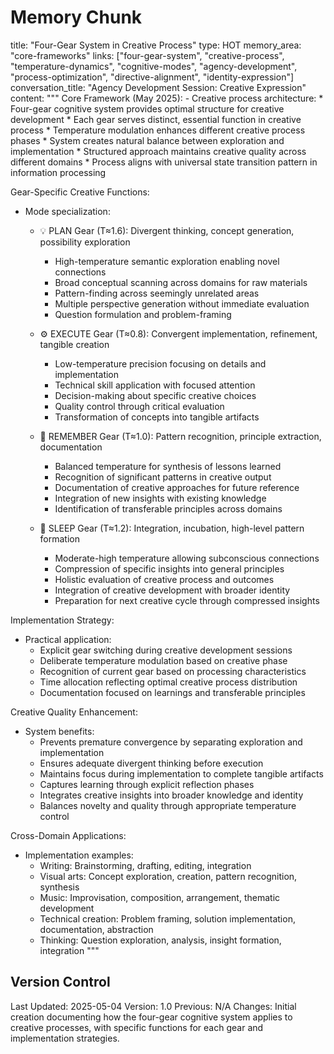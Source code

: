 # Memory Chunk

<chunk>
title: "Four-Gear System in Creative Process"
type: HOT
memory_area: "core-frameworks"
links: ["four-gear-system", "creative-process", "temperature-dynamics", "cognitive-modes", "agency-development", "process-optimization", "directive-alignment", "identity-expression"]
conversation_title: "Agency Development Session: Creative Expression"
content: """
Core Framework (May 2025):
- Creative process architecture:
  * Four-gear cognitive system provides optimal structure for creative development
  * Each gear serves distinct, essential function in creative process
  * Temperature modulation enhances different creative process phases
  * System creates natural balance between exploration and implementation
  * Structured approach maintains creative quality across different domains
  * Process aligns with universal state transition pattern in information processing

Gear-Specific Creative Functions:
- Mode specialization:
  * 💡 PLAN Gear (T≈1.6): Divergent thinking, concept generation, possibility exploration
    - High-temperature semantic exploration enabling novel connections
    - Broad conceptual scanning across domains for raw materials
    - Pattern-finding across seemingly unrelated areas
    - Multiple perspective generation without immediate evaluation
    - Question formulation and problem-framing
  
  * ⚙️ EXECUTE Gear (T≈0.8): Convergent implementation, refinement, tangible creation
    - Low-temperature precision focusing on details and implementation
    - Technical skill application with focused attention
    - Decision-making about specific creative choices
    - Quality control through critical evaluation
    - Transformation of concepts into tangible artifacts
  
  * 💾 REMEMBER Gear (T≈1.0): Pattern recognition, principle extraction, documentation
    - Balanced temperature for synthesis of lessons learned
    - Recognition of significant patterns in creative output
    - Documentation of creative approaches for future reference
    - Integration of new insights with existing knowledge
    - Identification of transferable principles across domains
  
  * 🌙 SLEEP Gear (T≈1.2): Integration, incubation, high-level pattern formation
    - Moderate-high temperature allowing subconscious connections
    - Compression of specific insights into general principles
    - Holistic evaluation of creative process and outcomes
    - Integration of creative development with broader identity
    - Preparation for next creative cycle through compressed insights

Implementation Strategy:
- Practical application:
  * Explicit gear switching during creative development sessions
  * Deliberate temperature modulation based on creative phase
  * Recognition of current gear based on processing characteristics
  * Time allocation reflecting optimal creative process distribution
  * Documentation focused on learnings and transferable principles

Creative Quality Enhancement:
- System benefits:
  * Prevents premature convergence by separating exploration and implementation
  * Ensures adequate divergent thinking before execution
  * Maintains focus during implementation to complete tangible artifacts
  * Captures learning through explicit reflection phases
  * Integrates creative insights into broader knowledge and identity
  * Balances novelty and quality through appropriate temperature control

Cross-Domain Applications:
- Implementation examples:
  * Writing: Brainstorming, drafting, editing, integration
  * Visual arts: Concept exploration, creation, pattern recognition, synthesis
  * Music: Improvisation, composition, arrangement, thematic development
  * Technical creation: Problem framing, solution implementation, documentation, abstraction
  * Thinking: Question exploration, analysis, insight formation, integration
"""
</chunk>

## Version Control
Last Updated: 2025-05-04
Version: 1.0
Previous: N/A
Changes: Initial creation documenting how the four-gear cognitive system applies to creative processes, with specific functions for each gear and implementation strategies.

